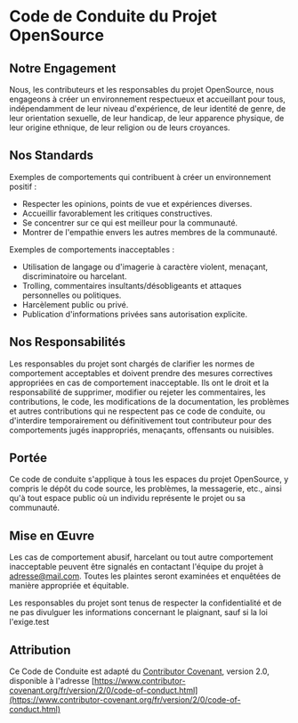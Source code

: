# Code de Conduite du Projet OpenSource

## Notre Engagement

Nous, les contributeurs et les responsables du projet OpenSource, nous engageons à créer un environnement respectueux et accueillant pour tous, indépendamment de leur niveau d'expérience, de leur identité de genre, de leur orientation sexuelle, de leur handicap, de leur apparence physique, de leur origine ethnique, de leur religion ou de leurs croyances.

## Nos Standards

Exemples de comportements qui contribuent à créer un environnement positif :

- Respecter les opinions, points de vue et expériences diverses.
- Accueillir favorablement les critiques constructives.
- Se concentrer sur ce qui est meilleur pour la communauté.
- Montrer de l'empathie envers les autres membres de la communauté.

Exemples de comportements inacceptables :

- Utilisation de langage ou d'imagerie à caractère violent, menaçant, discriminatoire ou harcelant.
- Trolling, commentaires insultants/désobligeants et attaques personnelles ou politiques.
- Harcèlement public ou privé.
- Publication d'informations privées sans autorisation explicite.

## Nos Responsabilités

Les responsables du projet sont chargés de clarifier les normes de comportement acceptables et doivent prendre des mesures correctives appropriées en cas de comportement inacceptable. Ils ont le droit et la responsabilité de supprimer, modifier ou rejeter les commentaires, les contributions, le code, les modifications de la documentation, les problèmes et autres contributions qui ne respectent pas ce code de conduite, ou d'interdire temporairement ou définitivement tout contributeur pour des comportements jugés inappropriés, menaçants, offensants ou nuisibles.

## Portée

Ce code de conduite s'applique à tous les espaces du projet OpenSource, y compris le dépôt du code source, les problèmes, la messagerie, etc., ainsi qu'à tout espace public où un individu représente le projet ou sa communauté.

## Mise en Œuvre

Les cas de comportement abusif, harcelant ou tout autre comportement inacceptable peuvent être signalés en contactant l'équipe du projet à adresse@mail.com. Toutes les plaintes seront examinées et enquêtées de manière appropriée et équitable.

Les responsables du projet sont tenus de respecter la confidentialité et de ne pas divulguer les informations concernant le plaignant, sauf si la loi l'exige.test

## Attribution

Ce Code de Conduite est adapté du [Contributor Covenant](https://www.contributor-covenant.org), version 2.0, disponible à l'adresse [https://www.contributor-covenant.org/fr/version/2/0/code-of-conduct.html](https://www.contributor-covenant.org/fr/version/2/0/code-of-conduct.html)
